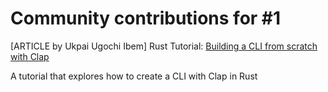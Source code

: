 # Community contributions for #1

[ARTICLE by Ukpai Ugochi Ibem] Rust Tutorial: [Building a CLI from scratch with Clap](https://medium.com/@ukpaiugochi0/building-a-cli-from-scratch-with-clapv3-fb9dc5938c82)

A tutorial that explores how to create a CLI with Clap in Rust
